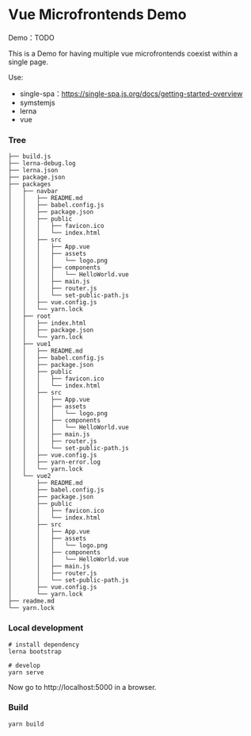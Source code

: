# Vue Microfrontends Demo
Demo：TODO

This is a Demo for having multiple vue microfrontends coexist within a single page.

Use:
* single-spa：https://single-spa.js.org/docs/getting-started-overview
* symstemjs
* lerna
* vue

### Tree
```
├── build.js
├── lerna-debug.log
├── lerna.json
├── package.json
├── packages
│   ├── navbar
│   │   ├── README.md
│   │   ├── babel.config.js
│   │   ├── package.json
│   │   ├── public
│   │   │   ├── favicon.ico
│   │   │   └── index.html
│   │   ├── src
│   │   │   ├── App.vue
│   │   │   ├── assets
│   │   │   │   └── logo.png
│   │   │   ├── components
│   │   │   │   └── HelloWorld.vue
│   │   │   ├── main.js
│   │   │   ├── router.js
│   │   │   └── set-public-path.js
│   │   ├── vue.config.js
│   │   └── yarn.lock
│   ├── root
│   │   ├── index.html
│   │   ├── package.json
│   │   └── yarn.lock
│   ├── vue1
│   │   ├── README.md
│   │   ├── babel.config.js
│   │   ├── package.json
│   │   ├── public
│   │   │   ├── favicon.ico
│   │   │   └── index.html
│   │   ├── src
│   │   │   ├── App.vue
│   │   │   ├── assets
│   │   │   │   └── logo.png
│   │   │   ├── components
│   │   │   │   └── HelloWorld.vue
│   │   │   ├── main.js
│   │   │   ├── router.js
│   │   │   └── set-public-path.js
│   │   ├── vue.config.js
│   │   ├── yarn-error.log
│   │   └── yarn.lock
│   └── vue2
│       ├── README.md
│       ├── babel.config.js
│       ├── package.json
│       ├── public
│       │   ├── favicon.ico
│       │   └── index.html
│       ├── src
│       │   ├── App.vue
│       │   ├── assets
│       │   │   └── logo.png
│       │   ├── components
│       │   │   └── HelloWorld.vue
│       │   ├── main.js
│       │   ├── router.js
│       │   └── set-public-path.js
│       ├── vue.config.js
│       └── yarn.lock
├── readme.md
└── yarn.lock
```

### Local development

```
# install dependency
lerna bootstrap

# develop
yarn serve
```
Now go to http://localhost:5000 in a browser.

### Build

```
yarn build
```